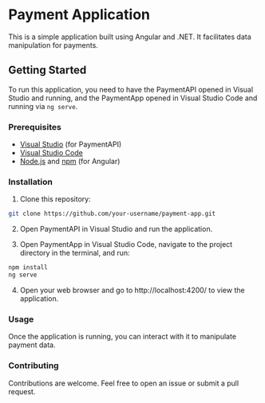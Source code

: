 # Payment Application

This is a simple application built using Angular and .NET. It facilitates data manipulation for payments.

## Getting Started

To run this application, you need to have the PaymentAPI opened in Visual Studio and running, and the PaymentApp opened in Visual Studio Code and running via `ng serve`.

### Prerequisites

- [Visual Studio](https://visualstudio.microsoft.com/) (for PaymentAPI)
- [Visual Studio Code](https://code.visualstudio.com/)
- [Node.js](https://nodejs.org/) and [npm](https://www.npmjs.com/) (for Angular)

### Installation

1. Clone this repository:

```bash
git clone https://github.com/your-username/payment-app.git
```

2. Open PaymentAPI in Visual Studio and run the application.

3. Open PaymentApp in Visual Studio Code, navigate to the project directory in the terminal, and run:

```bash
npm install
ng serve
```

4. Open your web browser and go to http://localhost:4200/ to view the application.

### Usage
Once the application is running, you can interact with it to manipulate payment data.

### Contributing
Contributions are welcome. Feel free to open an issue or submit a pull request.
